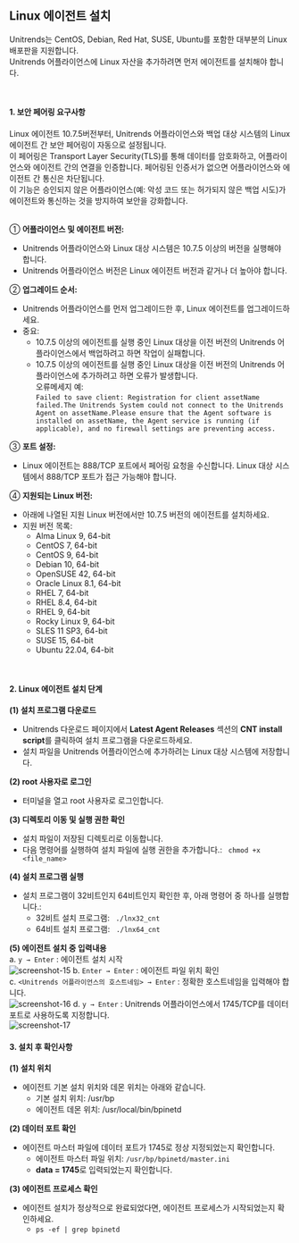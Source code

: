 ## Linux 에이전트 설치

Unitrends는 CentOS, Debian, Red Hat, SUSE, Ubuntu를 포함한 대부분의 Linux 배포판을 지원합니다.<br> Unitrends 어플라이언스에 Linux 자산을 추가하려면 먼저 에이전트를 설치해야 합니다.<br>

<br>

#### 1. 보안 페어링 요구사항
Linux 에이전트 10.7.5버전부터, Unitrends 어플라이언스와 백업 대상 시스템의 Linux 에이전트 간 보안 페어링이 자동으로 설정됩니다.<br>
이 페어링은 Transport Layer Security(TLS)를 통해 데이터를 암호화하고, 어플라이언스와 에이전트 간의 연결을 인증합니다. 페어링된 인증서가 없으면 어플라이언스와 에이전트 간 통신은 차단됩니다.<br>
이 기능은 승인되지 않은 어플라이언스(예: 악성 코드 또는 허가되지 않은 백업 시도)가 에이전트와 통신하는 것을 방지하여 보안을 강화합니다.<br><br>

① <b>어플라이언스 및 에이전트 버전:</b><br>
* Unitrends 어플라이언스와 Linux 대상 시스템은 10.7.5 이상의 버전을 실행해야 합니다.
* Unitrends 어플라이언스 버전은 Linux 에이전트 버전과 같거나 더 높아야 합니다.

② <b>업그레이드 순서:</b><br>
* Unitrends 어플라이언스를 먼저 업그레이드한 후, Linux 에이전트를 업그레이드하세요.
* 중요:<br>
    * 10.7.5 이상의 에이전트를 실행 중인 Linux 대상을 이전 버전의 Unitrends 어플라이언스에서 백업하려고 하면 작업이 실패합니다.
    * 10.7.5 이상의 에이전트를 실행 중인 Linux 대상을 이전 버전의 Unitrends 어플라이언스에 추가하려고 하면 오류가 발생합니다.<br>
    오류메세지 예:<br>
    ```Failed to save client: Registration for client assetName failed.The Unitrends System could not connect to the Unitrends Agent on assetName.Please ensure that the Agent software is installed on assetName, the Agent service is running (if applicable), and no firewall settings are preventing access.```<br>

③ <b>포트 설정:</b><br>
* Linux 에이전트는 888/TCP 포트에서 페어링 요청을 수신합니다.
Linux 대상 시스템에서 888/TCP 포트가 접근 가능해야 합니다.

④ <b>지원되는 Linux 버전:</b><br>
* 아래에 나열된 지원 Linux 버전에서만 10.7.5 버전의 에이전트를 설치하세요.
* 지원 버전 목록:
    * Alma Linux 9, 64-bit
    * CentOS 7, 64-bit
    * CentOS 9, 64-bit
    * Debian 10, 64-bit
    * OpenSUSE 42, 64-bit
    * Oracle Linux 8.1, 64-bit
    * RHEL 7, 64-bit
    * RHEL 8.4, 64-bit
    * RHEL 9, 64-bit
    * Rocky Linux 9, 64-bit
    * SLES 11 SP3, 64-bit
    * SUSE 15, 64-bit
    * Ubuntu 22.04, 64-bit

<br>

#### 2. Linux 에이전트 설치 단계
<b>(1) 설치 프로그램 다운로드</b><br>

* Unitrends 다운로드 페이지에서 <b>Latest Agent Releases</b> 섹션의 <b>CNT install script</b>를 클릭하여 설치 프로그램을 다운로드하세요.
* 설치 파일을 Unitrends 어플라이언스에 추가하려는 Linux 대상 시스템에 저장합니다.

<b>(2) root 사용자로 로그인</b><br>

* 터미널을 열고 root 사용자로 로그인합니다.

<b>(3) 디렉토리 이동 및 실행 권한 확인</b><br>

* 설치 파일이 저장된 디렉토리로 이동합니다.
* 다음 명령어를 실행하여 설치 파일에 실행 권한을 추가합니다.:
``` chmod +x <file_name>```<br>

<b>(4) 설치 프로그램 실행</b><br>

* 설치 프로그램이 32비트인지 64비트인지 확인한 후, 아래 명령어 중 하나를 실행합니다.:
    * 32비트 설치 프로그램:
    ``` ./lnx32_cnt```<br>
    * 64비트 설치 프로그램:
    ``` ./lnx64_cnt```<br>

<b>(5) 에이전트 설치 중 입력내용</b><br>
a. ```y → Enter``` : 에이전트 설치 시작<br>
![screenshot-15](../img/screenshot-15.png)
b. ```Enter → Enter``` : 에이전트 파일 위치 확인<br>
c. ```<Unitrends 어플라이언스의 호스트네임> → Enter``` : 정확한 호스트네임을 입력해야 합니다.<br>
![screenshot-16](../img/screenshot-16.png)
d. ```y → Enter``` : Unitrends 어플라이언스에서 1745/TCP를 데이터 포트로 사용하도록 지정합니다.<br>
![screenshot-17](../img/screenshot-17.png)

#### 3. 설치 후 확인사항
<b>(1) 설치 위치</b><br>

* 에이전트 기본 설치 위치와 데몬 위치는 아래와 같습니다.
    * 기본 설치 위치: /usr/bp
    * 에이전트 데몬 위치: /usr/local/bin/bpinetd

<b> (2) 데이터 포트 확인</b><br>

* 에이전트 마스터 파일에 데이터 포트가 1745로 정상 지정되었는지 확인합니다.
    * 에이전트 마스터 파일 위치: ```/usr/bp/bpinetd/master.ini```
    * <b>data = 1745</b>로 입력되었는지 확인합니다.

<b>(3) 에이전트 프로세스 확인</b><br>

* 에이전트 설치가 정상적으로 완료되었다면, 에이전트 프로세스가 시작되었는지 확인하세요.
    * ```ps -ef | grep bpinetd```<br><br><br>
<br><br><br>